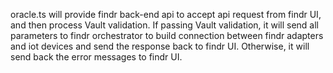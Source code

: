 oracle.ts will provide findr back-end api to accept api request from findr UI, and then process Vault validation. If passing Vault validation, it will send all parameters to findr orchestrator to build connection between findr adapters and iot devices and send the response back to findr UI. Otherwise, it will send back the error messages to findr UI.